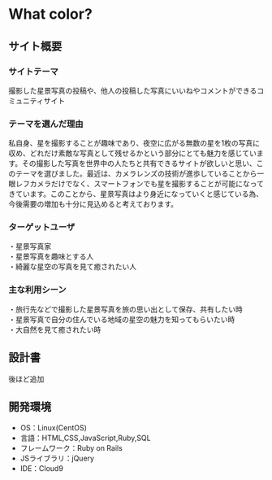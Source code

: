 # What color?

## サイト概要
### サイトテーマ
撮影した星景写真の投稿や、他人の投稿した写真にいいねやコメントができるコミュニティサイト

### テーマを選んだ理由
私自身、星を撮影することが趣味であり、夜空に広がる無数の星を1枚の写真に収め、どれだけ素敵な写真として残せるかという部分にとても魅力を感じています。その撮影した写真を世界中の人たちと共有できるサイトが欲しいと思い、このテーマを選びました。最近は、カメラレンズの技術が進歩していることから一眼レフカメラだけでなく、スマートフォンでも星を撮影することが可能になってきています。このことから、星景写真はより身近になっていくと感じている為、今後需要の増加も十分に見込めると考えております。

### ターゲットユーザ
・星景写真家<br>
・星景写真を趣味とする人<br>
・綺麗な星空の写真を見て癒されたい人

### 主な利用シーン
・旅行先などで撮影した星景写真を旅の思い出として保存、共有したい時<br>
・星景写真で自分の住んでいる地域の星空の魅力を知ってもらいたい時<br>
・大自然を見て癒されたい時

## 設計書
後ほど追加

## 開発環境
- OS：Linux(CentOS)
- 言語：HTML,CSS,JavaScript,Ruby,SQL
- フレームワーク：Ruby on Rails
- JSライブラリ：jQuery
- IDE：Cloud9
